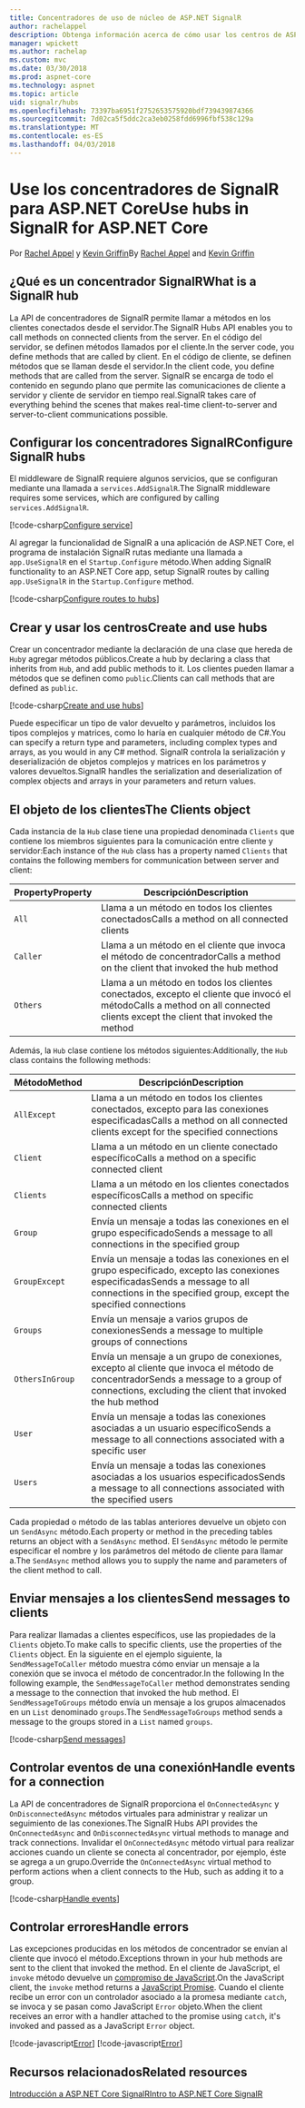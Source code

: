```yaml
---
title: Concentradores de uso de núcleo de ASP.NET SignalR
author: rachelappel
description: Obtenga información acerca de cómo usar los centros de ASP.NET Core SignalR.
manager: wpickett
ms.author: rachelap
ms.custom: mvc
ms.date: 03/30/2018
ms.prod: aspnet-core
ms.technology: aspnet
ms.topic: article
uid: signalr/hubs
ms.openlocfilehash: 73397ba6951f2752653575920bdf739439874366
ms.sourcegitcommit: 7d02ca5f5ddc2ca3eb0258fdd6996fbf538c129a
ms.translationtype: MT
ms.contentlocale: es-ES
ms.lasthandoff: 04/03/2018
---
```

# <a name="use-hubs-in-signalr-for-aspnet-core"></a><span data-ttu-id="25aee-103">Use los concentradores de SignalR para ASP.NET Core</span><span class="sxs-lookup"><span data-stu-id="25aee-103">Use hubs in SignalR for ASP.NET Core</span></span>

<span data-ttu-id="25aee-104">Por [Rachel Appel](https://twitter.com/rachelappel) y [Kevin Griffin](https://twitter.com/1kevgriff)</span><span class="sxs-lookup"><span data-stu-id="25aee-104">By [Rachel Appel](https://twitter.com/rachelappel) and [Kevin Griffin](https://twitter.com/1kevgriff)</span></span>

## <a name="what-is-a-signalr-hub"></a><span data-ttu-id="25aee-105">¿Qué es un concentrador SignalR</span><span class="sxs-lookup"><span data-stu-id="25aee-105">What is a SignalR hub</span></span>

<span data-ttu-id="25aee-106">La API de concentradores de SignalR permite llamar a métodos en los clientes conectados desde el servidor.</span><span class="sxs-lookup"><span data-stu-id="25aee-106">The SignalR Hubs API enables you to call methods on connected clients from the server.</span></span> <span data-ttu-id="25aee-107">En el código del servidor, se definen métodos llamados por el cliente.</span><span class="sxs-lookup"><span data-stu-id="25aee-107">In the server code, you define methods that are called by client.</span></span> <span data-ttu-id="25aee-108">En el código de cliente, se definen métodos que se llaman desde el servidor.</span><span class="sxs-lookup"><span data-stu-id="25aee-108">In the client code, you define methods that are called from the server.</span></span> <span data-ttu-id="25aee-109">SignalR se encarga de todo el contenido en segundo plano que permite las comunicaciones de cliente a servidor y cliente de servidor en tiempo real.</span><span class="sxs-lookup"><span data-stu-id="25aee-109">SignalR takes care of everything behind the scenes that makes real-time client-to-server and server-to-client communications possible.</span></span>

## <a name="configure-signalr-hubs"></a><span data-ttu-id="25aee-110">Configurar los concentradores SignalR</span><span class="sxs-lookup"><span data-stu-id="25aee-110">Configure SignalR hubs</span></span>

<span data-ttu-id="25aee-111">El middleware de SignalR requiere algunos servicios, que se configuran mediante una llamada a `services.AddSignalR`.</span><span class="sxs-lookup"><span data-stu-id="25aee-111">The SignalR middleware requires some services, which are configured by calling `services.AddSignalR`.</span></span>

[!code-csharp[Configure service](hubs/sample/startup.cs?range=35)]

<span data-ttu-id="25aee-112">Al agregar la funcionalidad de SignalR a una aplicación de ASP.NET Core, el programa de instalación SignalR rutas mediante una llamada a `app.UseSignalR` en el `Startup.Configure` método.</span><span class="sxs-lookup"><span data-stu-id="25aee-112">When adding SignalR functionality to an ASP.NET Core app, setup SignalR routes by calling `app.UseSignalR` in the `Startup.Configure` method.</span></span>

[!code-csharp[Configure routes to hubs](hubs/sample/startup.cs?range=55-58)]

## <a name="create-and-use-hubs"></a><span data-ttu-id="25aee-113">Crear y usar los centros</span><span class="sxs-lookup"><span data-stu-id="25aee-113">Create and use hubs</span></span>

<span data-ttu-id="25aee-114">Crear un concentrador mediante la declaración de una clase que hereda de `Hub`y agregar métodos públicos.</span><span class="sxs-lookup"><span data-stu-id="25aee-114">Create a hub by declaring a class that inherits from `Hub`, and add public methods to it.</span></span> <span data-ttu-id="25aee-115">Los clientes pueden llamar a métodos que se definen como `public`.</span><span class="sxs-lookup"><span data-stu-id="25aee-115">Clients can call methods that are defined as `public`.</span></span>

[!code-csharp[Create and use hubs](hubs/sample/chathub.cs?range=10-13)]

<span data-ttu-id="25aee-116">Puede especificar un tipo de valor devuelto y parámetros, incluidos los tipos complejos y matrices, como lo haría en cualquier método de C#.</span><span class="sxs-lookup"><span data-stu-id="25aee-116">You can specify a return type and parameters, including complex types and arrays, as you would in any C# method.</span></span> <span data-ttu-id="25aee-117">SignalR controla la serialización y deserialización de objetos complejos y matrices en los parámetros y valores devueltos.</span><span class="sxs-lookup"><span data-stu-id="25aee-117">SignalR handles the serialization and deserialization of complex objects and arrays in your parameters and return values.</span></span>

## <a name="the-clients-object"></a><span data-ttu-id="25aee-118">El objeto de los clientes</span><span class="sxs-lookup"><span data-stu-id="25aee-118">The Clients object</span></span>

<span data-ttu-id="25aee-119">Cada instancia de la `Hub` clase tiene una propiedad denominada `Clients` que contiene los miembros siguientes para la comunicación entre cliente y servidor:</span><span class="sxs-lookup"><span data-stu-id="25aee-119">Each instance of the `Hub` class has a property named `Clients` that contains the following members for communication between server and client:</span></span>

| <span data-ttu-id="25aee-120">Property</span><span class="sxs-lookup"><span data-stu-id="25aee-120">Property</span></span> | <span data-ttu-id="25aee-121">Descripción</span><span class="sxs-lookup"><span data-stu-id="25aee-121">Description</span></span> |
| ------ | ----------- |
| `All` | <span data-ttu-id="25aee-122">Llama a un método en todos los clientes conectados</span><span class="sxs-lookup"><span data-stu-id="25aee-122">Calls a method on all connected clients</span></span> |
| `Caller` | <span data-ttu-id="25aee-123">Llama a un método en el cliente que invoca el método de concentrador</span><span class="sxs-lookup"><span data-stu-id="25aee-123">Calls a method on the client that invoked the hub method</span></span> |
| `Others` | <span data-ttu-id="25aee-124">Llama a un método en todos los clientes conectados, excepto el cliente que invocó el método</span><span class="sxs-lookup"><span data-stu-id="25aee-124">Calls a method on all connected clients except the client that invoked the method</span></span> |

<span data-ttu-id="25aee-125">Además, la `Hub` clase contiene los métodos siguientes:</span><span class="sxs-lookup"><span data-stu-id="25aee-125">Additionally, the `Hub` class contains the following methods:</span></span>

| <span data-ttu-id="25aee-126">Método</span><span class="sxs-lookup"><span data-stu-id="25aee-126">Method</span></span> | <span data-ttu-id="25aee-127">Descripción</span><span class="sxs-lookup"><span data-stu-id="25aee-127">Description</span></span> |
| ------ | ----------- |
| `AllExcept` | <span data-ttu-id="25aee-128">Llama a un método en todos los clientes conectados, excepto para las conexiones especificadas</span><span class="sxs-lookup"><span data-stu-id="25aee-128">Calls a method on all connected clients except for the specified connections</span></span> |
| `Client` | <span data-ttu-id="25aee-129">Llama a un método en un cliente conectado específico</span><span class="sxs-lookup"><span data-stu-id="25aee-129">Calls a method on a specific connected client</span></span> |
| `Clients` | <span data-ttu-id="25aee-130">Llama a un método en los clientes conectados específicos</span><span class="sxs-lookup"><span data-stu-id="25aee-130">Calls a method on specific connected clients</span></span> |
| `Group` | <span data-ttu-id="25aee-131">Envía un mensaje a todas las conexiones en el grupo especificado</span><span class="sxs-lookup"><span data-stu-id="25aee-131">Sends a message to all connections in the specified group</span></span>  |
| `GroupExcept` | <span data-ttu-id="25aee-132">Envía un mensaje a todas las conexiones en el grupo especificado, excepto las conexiones especificadas</span><span class="sxs-lookup"><span data-stu-id="25aee-132">Sends a message to all connections in the specified group, except the specified connections</span></span> |
| `Groups` | <span data-ttu-id="25aee-133">Envía un mensaje a varios grupos de conexiones</span><span class="sxs-lookup"><span data-stu-id="25aee-133">Sends a message to multiple groups of connections</span></span>  |
| `OthersInGroup` | <span data-ttu-id="25aee-134">Envía un mensaje a un grupo de conexiones, excepto al cliente que invoca el método de concentrador</span><span class="sxs-lookup"><span data-stu-id="25aee-134">Sends a message to a group of connections, excluding the client that invoked the hub method</span></span>  |
| `User` | <span data-ttu-id="25aee-135">Envía un mensaje a todas las conexiones asociadas a un usuario específico</span><span class="sxs-lookup"><span data-stu-id="25aee-135">Sends a message to all connections associated with a specific user</span></span> |
| `Users` | <span data-ttu-id="25aee-136">Envía un mensaje a todas las conexiones asociadas a los usuarios especificados</span><span class="sxs-lookup"><span data-stu-id="25aee-136">Sends a message to all connections associated with the specified users</span></span> |

<span data-ttu-id="25aee-137">Cada propiedad o método de las tablas anteriores devuelve un objeto con un `SendAsync` método.</span><span class="sxs-lookup"><span data-stu-id="25aee-137">Each property or method in the preceding tables returns an object with a `SendAsync` method.</span></span> <span data-ttu-id="25aee-138">El `SendAsync` método le permite especificar el nombre y los parámetros del método de cliente para llamar a.</span><span class="sxs-lookup"><span data-stu-id="25aee-138">The `SendAsync` method allows you to supply the name and parameters of the client method to call.</span></span>

## <a name="send-messages-to-clients"></a><span data-ttu-id="25aee-139">Enviar mensajes a los clientes</span><span class="sxs-lookup"><span data-stu-id="25aee-139">Send messages to clients</span></span>

<span data-ttu-id="25aee-140">Para realizar llamadas a clientes específicos, use las propiedades de la `Clients` objeto.</span><span class="sxs-lookup"><span data-stu-id="25aee-140">To make calls to specific clients, use the properties of the `Clients` object.</span></span> <span data-ttu-id="25aee-141">En la siguiente en el ejemplo siguiente, la `SendMessageToCaller` método muestra cómo enviar un mensaje a la conexión que se invoca el método de concentrador.</span><span class="sxs-lookup"><span data-stu-id="25aee-141">In the following In the following example, the `SendMessageToCaller` method demonstrates sending a message to the connection that invoked the hub method.</span></span> <span data-ttu-id="25aee-142">El `SendMessageToGroups` método envía un mensaje a los grupos almacenados en un `List` denominado `groups`.</span><span class="sxs-lookup"><span data-stu-id="25aee-142">The `SendMessageToGroups` method sends a message to the groups stored in a `List` named `groups`.</span></span>

[!code-csharp[Send messages](hubs/sample/chathub.cs?range=15-24)]

## <a name="handle-events-for-a-connection"></a><span data-ttu-id="25aee-143">Controlar eventos de una conexión</span><span class="sxs-lookup"><span data-stu-id="25aee-143">Handle events for a connection</span></span>

<span data-ttu-id="25aee-144">La API de concentradores de SignalR proporciona el `OnConnectedAsync` y `OnDisconnectedAsync` métodos virtuales para administrar y realizar un seguimiento de las conexiones.</span><span class="sxs-lookup"><span data-stu-id="25aee-144">The SignalR Hubs API provides the `OnConnectedAsync` and `OnDisconnectedAsync` virtual methods to manage and track connections.</span></span> <span data-ttu-id="25aee-145">Invalidar el `OnConnectedAsync` método virtual para realizar acciones cuando un cliente se conecta al concentrador, por ejemplo, éste se agrega a un grupo.</span><span class="sxs-lookup"><span data-stu-id="25aee-145">Override the `OnConnectedAsync` virtual method to perform actions when a client connects to the Hub, such as adding it to a group.</span></span>

[!code-csharp[Handle events](hubs/sample/chathub.cs?range=26-30)]

## <a name="handle-errors"></a><span data-ttu-id="25aee-146">Controlar errores</span><span class="sxs-lookup"><span data-stu-id="25aee-146">Handle errors</span></span>

<span data-ttu-id="25aee-147">Las excepciones producidas en los métodos de concentrador se envían al cliente que invocó el método.</span><span class="sxs-lookup"><span data-stu-id="25aee-147">Exceptions thrown in your hub methods are sent to the client that invoked the method.</span></span> <span data-ttu-id="25aee-148">En el cliente de JavaScript, el `invoke` método devuelve un [compromiso de JavaScript](https://developer.mozilla.org/docs/Web/JavaScript/Guide/Using_promises).</span><span class="sxs-lookup"><span data-stu-id="25aee-148">On the JavaScript client, the `invoke` method returns a [JavaScript Promise](https://developer.mozilla.org/docs/Web/JavaScript/Guide/Using_promises).</span></span> <span data-ttu-id="25aee-149">Cuando el cliente recibe un error con un controlador asociado a la promesa mediante `catch`, se invoca y se pasan como JavaScript `Error` objeto.</span><span class="sxs-lookup"><span data-stu-id="25aee-149">When the client receives an error with a handler attached to the promise using `catch`, it's invoked and passed as a JavaScript `Error` object.</span></span>

[!code-javascript[Error](hubs/sample/chat.js?range=20)]
[!code-javascript[Error](hubs/sample/chat.js?range=16-18)]

## <a name="related-resources"></a><span data-ttu-id="25aee-150">Recursos relacionados</span><span class="sxs-lookup"><span data-stu-id="25aee-150">Related resources</span></span>

[<span data-ttu-id="25aee-151">Introducción a ASP.NET Core SignalR</span><span class="sxs-lookup"><span data-stu-id="25aee-151">Intro to ASP.NET Core SignalR</span></span>](xref:signalr/introduction)
